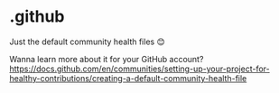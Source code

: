 # .github
 Just the default community health files 😊 

Wanna learn more about it for your GitHub account? https://docs.github.com/en/communities/setting-up-your-project-for-healthy-contributions/creating-a-default-community-health-file
